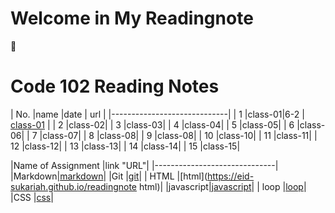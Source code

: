 # Welcome in My Readingnote
:black_heart:

# Code 102 Reading Notes

| No. |name    |date  | url |
|-----------------------------|
|  1  |class-01|6-2   |  [class-01](https://eid-sukariah.github.io/readingnote/class-01) |
|  2  |class-02|
|  3  |class-03|
|  4  |class-04|
|  5  |class-05|
|  6  |class-06|
|  7  |class-07|
|  8  |class-08|
|  9  |class-08|
|  10 |class-10|
|  11 |class-11|
|  12 |class-12|
|  13 |class-13|
|  14 |class-14|
|  15 |class-15|


|Name of Assignment |link "URL"|
|------------------------------|
|Markdown|[markdown](https://eid-sukariah.github.io/readingnote/markdown)|
|Git     |[git](https://eid-sukariah.github.io/readingnote/git)|
|  HTML  |[html](https://eid-sukariah.github.io/readingnote html)|
|javascript|[javascript](https://eid-sukariah.github.io/readingnote/javascript)|
| loop   |[loop](https://eid-sukariah.github.io/readingnote/loop)|
|CSS     |[css](https://eid-sukariah.github.io/readingnote/css)|








